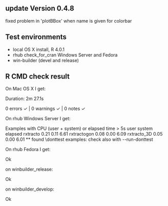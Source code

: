 ## update Version 0.4.8

fixed problem in 'plotBBox' when name is given for colorbar

## Test environments
* local OS X install, R 4.0.1
* rhub check_for_cran Windows Server and Fedora
* win-builder (devel and release)

## R CMD check result

On Mac OS X I get:

Duration: 2m 27.1s

0 errors ✓ | 0 warnings ✓ | 0 notes ✓

On rhub Windows Server I get:

   Examples with CPU (user + system) or elapsed time > 5s
               user system elapsed
   rxtracto    0.21   0.11    6.61
   rxtractogon 0.08   0.00    6.09
   rxtracto_3D 0.05   0.00    6.01
   ** found \donttest examples: check also with --run-donttest

On rhub Fedora I get:

Ok
  
on winbuilder_release:

Ok

on winbuilder_develop:

Ok

